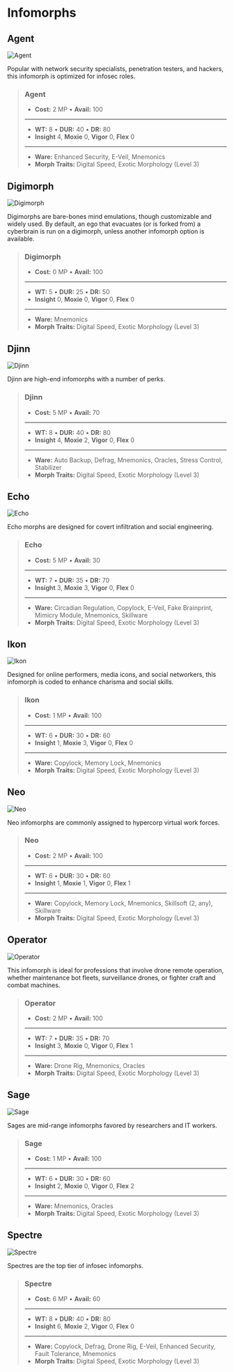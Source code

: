 # Infomorphs

<div class=morph-images>

## Agent

![Agent](PNG/agent.png)

Popular with network security specialists, penetration testers, and hackers, this infomorph is optimized for infosec roles.

<blockquote class="indent stat-list">

### Agent

- **Cost:** 2&nbsp;MP • **Avail:** 100

---

- **WT:** 8 • **DUR:** 40 • **DR:** 80
- **Insight** 4, **Moxie** 0, **Vigor** 0, **Flex** 0

---

- **Ware:** Enhanced Security, E-Veil, Mnemonics
- **Morph Traits:** Digital Speed, Exotic Morphology (Level 3)

</blockquote>

## Digimorph

![Digimorph](PNG/digimorph.png)

Digimorphs are bare-bones mind emulations, though customizable and widely used. By default, an ego that evacuates (or is forked from) a cyberbrain is run on a digimorph, unless another infomorph option is available.

<blockquote class="indent stat-list">

### Digimorph

- **Cost:** 0&nbsp;MP • **Avail:** 100

---

- **WT:** 5 • **DUR:** 25 • **DR:** 50
- **Insight** 0, **Moxie** 0, **Vigor** 0, **Flex** 0

---

- **Ware:** Mnemonics
- **Morph Traits:** Digital Speed, Exotic Morphology (Level 3)

</blockquote>

## Djinn

![Djinn](PNG/djinn.png)

Djinn are high-end infomorphs with a number of perks.

<blockquote class="indent stat-list">

### Djinn

- **Cost:** 5&nbsp;MP • **Avail:** 70

---

- **WT:** 8 • **DUR:** 40 • **DR:** 80
- **Insight** 4, **Moxie** 2, **Vigor** 0, **Flex** 0

---

- **Ware:** Auto Backup, Defrag, Mnemonics, Oracles, Stress Control, Stabilizer
- **Morph Traits:** Digital Speed, Exotic Morphology (Level 3)

</blockquote>

## Echo

![Echo](PNG/echo.png)

Echo morphs are designed for covert infiltration and social engineering.

<blockquote class="indent stat-list">

### Echo

- **Cost:** 5&nbsp;MP • **Avail:** 30

---

- **WT:** 7 • **DUR:** 35 • **DR:** 70
- **Insight** 3, **Moxie** 3, **Vigor** 0, **Flex** 0

---

- **Ware:** Circadian Regulation, Copylock, E-Veil, Fake Brainprint, Mimicry Module, Mnemonics, Skillware
- **Morph Traits:** Digital Speed, Exotic Morphology (Level 3)

</blockquote>

## Ikon

![Ikon](PNG/ikon.png)

Designed for online performers, media icons, and social networkers, this infomorph is coded to enhance charisma and social skills.

<blockquote class="indent stat-list">

### Ikon

- **Cost:** 1&nbsp;MP • **Avail:** 100

---

- **WT:** 6 • **DUR:** 30 • **DR:** 60
- **Insight** 1, **Moxie** 3, **Vigor** 0, **Flex** 0

---

- **Ware:** Copylock, Memory Lock, Mnemonics
- **Morph Traits:** Digital Speed, Exotic Morphology (Level 3)

</blockquote>

## Neo

![Neo](PNG/neo.png)

Neo infomorphs are commonly assigned to hypercorp virtual work forces.

<blockquote class="indent stat-list">

### Neo

- **Cost:** 2&nbsp;MP • **Avail:** 100

---

- **WT:** 6 • **DUR:** 30 • **DR:** 60
- **Insight** 1, **Moxie** 1, **Vigor** 0, **Flex** 1

---

- **Ware:** Copylock, Memory Lock, Mnemonics, Skillsoft (2, any), Skillware
- **Morph Traits:** Digital Speed, Exotic Morphology (Level 3)

</blockquote>

## Operator

![Operator](PNG/operator.png)

This infomorph is ideal for professions that involve drone remote operation, whether maintenance bot fleets, surveillance drones, or fighter craft and combat machines.

<blockquote class="indent stat-list">

### Operator

- **Cost:** 2&nbsp;MP • **Avail:** 100

---

- **WT:** 7 • **DUR:** 35 • **DR:** 70
- **Insight** 3, **Moxie** 0, **Vigor** 0, **Flex** 1

---

- **Ware:** Drone Rig, Mnemonics, Oracles
- **Morph Traits:** Digital Speed, Exotic Morphology (Level 3)

</blockquote>

## Sage

![Sage](PNG/sage.png)

Sages are mid-range infomorphs favored by researchers and IT workers.

<blockquote class="indent stat-list">

### Sage

- **Cost:** 1&nbsp;MP • **Avail:** 100

---

- **WT:** 6 • **DUR:** 30 • **DR:** 60
- **Insight** 2, **Moxie** 0, **Vigor** 0, **Flex** 2

---

- **Ware:** Mnemonics, Oracles
- **Morph Traits:** Digital Speed, Exotic Morphology (Level 3)

</blockquote>

## Spectre

![Spectre](PNG/spectre.png)

Spectres are the top tier of infosec infomorphs.

<blockquote class="indent stat-list">

### Spectre

- **Cost:** 6&nbsp;MP • **Avail:** 60

---

- **WT:** 8 • **DUR:** 40 • **DR:** 80
- **Insight** 6, **Moxie** 2, **Vigor** 0, **Flex** 0

---

- **Ware:** Copylock, Defrag, Drone Rig, E-Veil, Enhanced Security, Fault Tolerance, Mnemonics
- **Morph Traits:** Digital Speed, Exotic Morphology (Level 3)

</blockquote>

</div>
